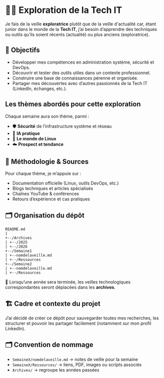 # 🧑‍💻 Exploration de la Tech IT

Je fais de la veille **exploratrice** plutôt que de la veille d'actualité car, étant junior dans le monde de la **Tech IT**, j’ai besoin d’apprendre des techniques ou outils qu’ils soient récents (actualité) ou plus anciens (exploratrice).  

## 🎯 Objectifs
- Développer mes compétences en administration système, sécurité et DevOps.  
- Découvrir et tester des outils utiles dans un contexte professionnel.  
- Construire une base de connaissances pérenne et organisée.  
- Partager mes découvertes avec d’autres passionnés de la Tech IT (LinkedIn, échanges, etc.).  

## Les thèmes abordés pour cette exploration
Chaque semaine aura son thème, parmi :  
- 🛡️ **Sécurité** de l’infrastructure système et réseau  
- 🤖 **IA pratique**  
- 🐧 **Le monde de Linux**  
- ☁️ **Prospect et tendance**  

## 📌 Méthodologie & Sources
Pour chaque thème, je m’appuie sur :  
- Documentation officielle (Linux, outils DevOps, etc.)  
- Blogs techniques et articles spécialisés  
- Chaînes YouTube & conférences  
- Retours d’expérience et cas pratiques  

## 🗂️ Organisation du dépôt
```
README.md  
|  
+--/Archives  
| +--/2025  
| +--/2026  
+--/Semaine1  
| +--nomdelaveille.md  
| +--/Ressources  
+--/Semaine2  
| +--nomdelaveille.md  
| +--/Ressources
```

📌 Lorsqu’une année sera terminée, les veilles technologiques correspondantes seront déplacées dans les **archives**.  

## 🏗️ Cadre et contexte du projet
J’ai décidé de créer ce dépôt pour sauvegarder toutes mes recherches, les structurer et pouvoir les partager facilement (notamment sur mon profil LinkedIn).  

## 🗂️ Convention de nommage
- `SemaineX/nomdelaveille.md` → notes de veille pour la semaine  
- `SemaineX/Ressources/` → liens, PDF, images ou scripts associés  
- `Archives/` → regroupe les années passées  
